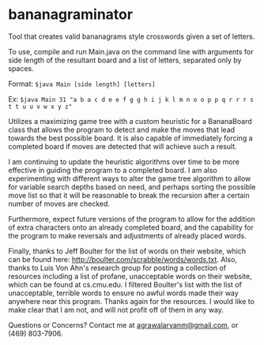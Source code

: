# bananagraminator
Tool that creates valid bananagrams style crosswords given a set of letters.

To use, compile and run Main.java on the command line with arguments for side length of the resultant board and a list of letters, separated only by spaces.

Format: ```$java Main [side length] [letters]```

Ex:     ```$java Main 31 "a b a c d e e f g g h i j k l m n o o p p q r r r s t t u u v w x y z"```

Utilizes a maximizing game tree with a custom heuristic for a BananaBoard class that allows the program to detect and make the moves that lead towards the best possible board. It is also capable of immediately forcing a completed board if moves are detected that will achieve such a result.

I am continuing to update the heuristic algorithms over time to be more effective in guiding the program to a completed board. I am also experimenting with different ways to alter the game tree algorithm to allow for variable search depths based on need, and perhaps sorting the possible move list so that it will be reasonable to break the recursion after a certain number of moves are checked.

Furthermore, expect future versions of the program to allow for the addition of extra characters onto an already completed board, and the capability for the program to make reversals and adjustments of already placed words.

Finally, thanks to Jeff Boulter for the list of words on their website, which can be found here: http://boulter.com/scrabble/words/words.txt. Also, thanks to Luis Von Ahn's research group for posting a collection of resources including a list of profane, unacceptable words on their website, which can be found at cs.cmu.edu. I filtered Boulter's list with the list of unacceptable, terrible words to ensure no awful words made their way anywhere near this program. Thanks again for the resources. I would like to make clear that I am not, and will not profit off of them in any way.

Questions or Concerns? Contact me at agrawalaryanm@gmail.com, or (469) 803-7906.
